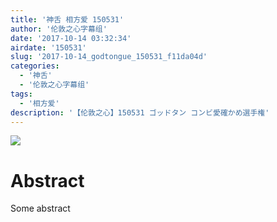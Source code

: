 ```yaml
---
title: '神舌 相方爱 150531'
author: '伦敦之心字幕组'
date: '2017-10-14 03:32:34'
airdate: '150531'
slug: '2017-10-14_godtongue_150531_f11da04d'
categories: 
  - '神舌'
  - '伦敦之心字幕组'
tags: 
  - '相方爱'
description: '【伦敦之心】150531 ゴッドタン コンビ愛確かめ選手権'
---
```


![](https://i.imgur.com/D8NV1cF.jpg)
# Abstract
Some abstract
